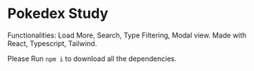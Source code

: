 # Pokedex Study

Functionalities: Load More, Search, Type Filtering, Modal view.
Made with React, Typescript, Tailwind. 

Please Run `npm i` to download all the dependencies.
